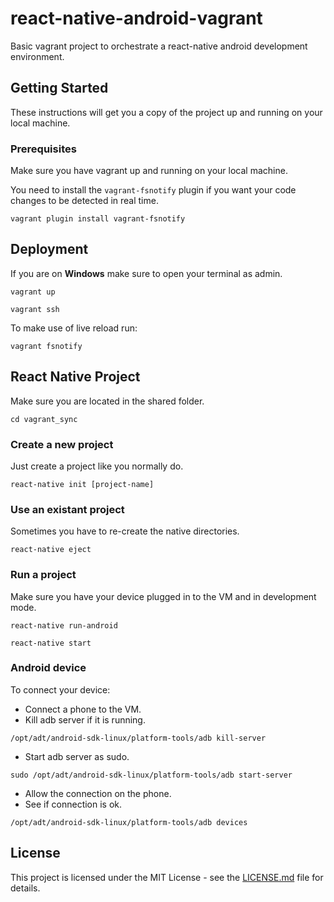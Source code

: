 # react-native-android-vagrant

Basic vagrant project to orchestrate a react-native android development environment.

## Getting Started

These instructions will get you a copy of the project up and running on your local machine.

### Prerequisites

Make sure you have vagrant up and running on your local machine.

You need to install the `vagrant-fsnotify` plugin if you want your code changes to be detected in real time.

```
vagrant plugin install vagrant-fsnotify
```

## Deployment

If you are on **Windows** make sure to open your terminal as admin.

```
vagrant up
```
```
vagrant ssh
```

To make use of live reload run:

```
vagrant fsnotify
```

## React Native Project

Make sure you are located in the shared folder.

```
cd vagrant_sync
```

### Create a new project

Just create a project like you normally do.

```
react-native init [project-name]
```

### Use an existant project

Sometimes you have to re-create the native directories.

```
react-native eject
```

### Run a project

Make sure you have your device plugged in to the VM and in development mode.

```
react-native run-android
```
```
react-native start
```

### Android device

To connect your device:
- Connect a phone to the VM.
- Kill adb server if it is running.

```
/opt/adt/android-sdk-linux/platform-tools/adb kill-server
```

- Start adb server as sudo.

```
sudo /opt/adt/android-sdk-linux/platform-tools/adb start-server
```

- Allow the connection on the phone.
- See if connection is ok.

```
/opt/adt/android-sdk-linux/platform-tools/adb devices
```

## License

This project is licensed under the MIT License - see the [LICENSE.md](LICENSE) file for details.
